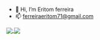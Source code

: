 - 👋 Hi, I’m Eritom ferreira
- 📫 ferreiraeritom71@gmail.com



<a href="https://github.com/eritomnoble">
  <img align="center" src="https://github-readme-stats.vercel.app/api/pin/?username=eritomnoble&repo=github-readme-stats" />
</a>
<a href="">
  <img align="center" src="https://github-readme-stats.vercel.app/api/pin/?username=eritomnoble&repo=convoychat" />
</a>
